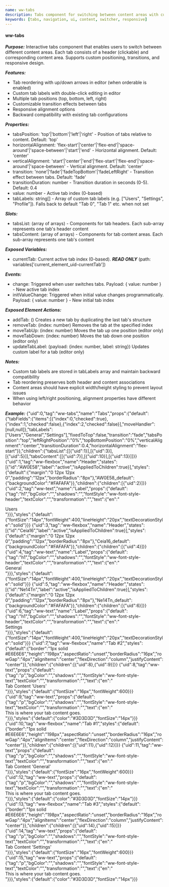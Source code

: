 ```yaml
---
name: ww-tabs
description: Tabs component for switching between content areas with customizable positions, alignments, and transitions.
keywords: [tabs, navigation, ui, content, switcher, responsive]
---
```


#### ww-tabs

***Purpose:***
Interactive tabs component that enables users to switch between different content areas. Each tab consists of a header (clickable) and corresponding content area. Supports custom positioning, transitions, and responsive design.

***Features:***
- Tab reordering with up/down arrows in editor (when orderable is enabled)
- Custom tab labels with double-click editing in editor
- Multiple tab positions (top, bottom, left, right)
- Customizable transition effects between tabs
- Responsive alignment options
- Backward compatibility with existing tab configurations

***Properties:***
- tabsPosition: 'top'|'bottom'|'left'|'right' - Position of tabs relative to content. Default: 'top'
- horizontalAlignment: 'flex-start'|'center'|'flex-end'|'space-around'|'space-between'|'start'|'end' - Horizontal alignment. Default: 'center'
- verticalAlignment: 'start'|'center'|'end'|'flex-start'|'flex-end'|'space-around'|'space-between' - Vertical alignment. Default: 'center'
- transition: 'none'|'fade'|'fadeTopBottom'|'fadeLeftRight' - Transition effect between tabs. Default: 'fade'
- transitionDuration: number - Transition duration in seconds (0-5). Default: 0.4
- value: number - Active tab index (0-based)
- tabLabels: string[] - Array of custom tab labels (e.g. ["Users", "Settings", "Profile"]). Falls back to default "Tab 0", "Tab 1" etc. when not set

***Slots:***
- tabsList: (array of arrays) - Components for tab headers. Each sub-array represents one tab's header content
- tabsContent: (array of arrays) - Components for tab content areas. Each sub-array represents one tab's content

***Exposed Variables:***
- currentTab: Current active tab index (0-based). ***READ ONLY*** (path: variables['current_element_uid-currentTab'])

***Events:***
- change: Triggered when user switches tabs. Payload: { value: number } - New active tab index
- initValueChange: Triggered when initial value changes programmatically. Payload: { value: number } - New initial tab index

***Exposed Element Actions:***
- addTab: () Creates a new tab by duplicating the last tab's structure
- removeTab: (index: number) Removes the tab at the specified index
- moveTabUp: (index: number) Moves the tab up one position (editor only)
- moveTabDown: (index: number) Moves the tab down one position (editor only)
- updateTabLabel: (payload: {index: number, label: string}) Updates custom label for a tab (editor only)

***Notes:***
- Custom tab labels are stored in tabLabels array and maintain backward compatibility
- Tab reordering preserves both header and content associations
- Content areas should have explicit width/height styling to prevent layout issues
- When using left/right positioning, alignment properties have different behavior

***Example:***
<elements>
{"uid":0,"tag":"ww-tabs","name":"Tabs","props":{"default":{"tabFields":{"items":[{"index":0,"checked":true},{"index":1,"checked":false},{"index":2,"checked":false}],"moveHandler":[null,null]},"tabLabels":["Users","General","Settings"],"fixedToTop":false,"transition":"fade","tabsPosition":"top","leftRightPosition":"0%","topBottomPosition":"0%","verticalAlignment":"center","transitionDuration":0.4,"horizontalAlignment":"flex-start"}},"children":{"tabsList":[[{"uid":1}],[{"uid":3}],[{"uid":5}]],"tabsContent":[[{"uid":7}],[{"uid":10}],[{"uid":13}]]}}
{"uid":1,"tag":"ww-flexbox","name":"Header","states":[{"id":"AW0E58","label":"active","isAppliedToChildren":true}],"styles":{"default":{"margin":"0 12px 12px 0","padding":"12px","borderRadius":"8px"},"AW0E58_default":{"backgroundColor":"#FAFAFA"}},"children":{"children":[{"uid":2}]}}
{"uid":2,"tag":"ww-text","name":"Label","props":{"default":{"tag":"h1","bgColor":"","shadows":"","fontStyle":"ww-font-style-header","textColor":"","transformation":"","text":{"en":"<div>Users</div>"}}},"styles":{"default":{"fontSize":"14px","fontWeight":400,"lineHeight":"20px","textDecorationStyle":"solid"}}}
{"uid":3,"tag":"ww-flexbox","name":"Header","states":[{"id":"Ceia16","label":"active","isAppliedToChildren":true}],"styles":{"default":{"margin":"0 12px 12px 0","padding":"12px","borderRadius":"8px"},"Ceia16_default":{"backgroundColor":"#FAFAFA"}},"children":{"children":[{"uid":4}]}}
{"uid":4,"tag":"ww-text","name":"Label","props":{"default":{"tag":"h1","bgColor":"","shadows":"","fontStyle":"ww-font-style-header","textColor":"","transformation":"","text":{"en":"<div>General</div>"}}},"styles":{"default":{"fontSize":"14px","fontWeight":400,"lineHeight":"20px","textDecorationStyle":"solid"}}}
{"uid":5,"tag":"ww-flexbox","name":"Header","states":[{"id":"Ne14Tn","label":"active","isAppliedToChildren":true}],"styles":{"default":{"margin":"0 12px 12px 0","padding":"12px","borderRadius":"8px"},"Ne14Tn_default":{"backgroundColor":"#FAFAFA"}},"children":{"children":[{"uid":6}]}}
{"uid":6,"tag":"ww-text","name":"Label","props":{"default":{"tag":"h1","bgColor":"","shadows":"","fontStyle":"ww-font-style-header","textColor":"","transformation":"","text":{"en":"<div>Settings</div>"}}},"styles":{"default":{"fontSize":"14px","fontWeight":400,"lineHeight":"20px","textDecorationStyle":"solid"}}}
{"uid":7,"tag":"ww-flexbox","name":"Tab #2","styles":{"default":{"border":"1px solid #E6E6E6","height":"198px","aspectRatio":"unset","borderRadius":"16px","rowGap":"4px","alignItems":"center","flexDirection":"column","justifyContent":"center"}},"children":{"children":[{"uid":8},{"uid":9}]}}
{"uid":8,"tag":"ww-text","props":{"default":{"tag":"p","bgColor":"","shadows":"","fontStyle":"ww-font-style-text","textColor":"","transformation":"","text":{"en":"<div>Tab Content 'Users'</div>"}}},"styles":{"default":{"fontSize":"16px","fontWeight":600}}}
{"uid":9,"tag":"ww-text","props":{"default":{"tag":"p","bgColor":"","shadows":"","fontStyle":"ww-font-style-text","textColor":"","transformation":"","text":{"en":"<div>This is where your tab content goes.</div>"}}},"styles":{"default":{"color":"#3D3D3D","fontSize":"14px"}}}
{"uid":10,"tag":"ww-flexbox","name":"Tab #1","styles":{"default":{"border":"1px solid #E6E6E6","height":"198px","aspectRatio":"unset","borderRadius":"16px","rowGap":"4px","alignItems":"center","flexDirection":"column","justifyContent":"center"}},"children":{"children":[{"uid":11},{"uid":12}]}}
{"uid":11,"tag":"ww-text","props":{"default":{"tag":"p","bgColor":"","shadows":"","fontStyle":"ww-font-style-text","textColor":"","transformation":"","text":{"en":"<div>Tab Content 'General'</div>"}}},"styles":{"default":{"fontSize":"16px","fontWeight":600}}}
{"uid":12,"tag":"ww-text","props":{"default":{"tag":"p","bgColor":"","shadows":"","fontStyle":"ww-font-style-text","textColor":"","transformation":"","text":{"en":"<div>This is where your tab content goes.</div>"}}},"styles":{"default":{"color":"#3D3D3D","fontSize":"14px"}}}
{"uid":13,"tag":"ww-flexbox","name":"Tab #3","styles":{"default":{"border":"1px solid #E6E6E6","height":"198px","aspectRatio":"unset","borderRadius":"16px","rowGap":"4px","alignItems":"center","flexDirection":"column","justifyContent":"center"}},"children":{"children":[{"uid":14},{"uid":15}]}}
{"uid":14,"tag":"ww-text","props":{"default":{"tag":"p","bgColor":"","shadows":"","fontStyle":"ww-font-style-text","textColor":"","transformation":"","text":{"en":"<div>Tab Content 'Settings'</div>"}}},"styles":{"default":{"fontSize":"16px","fontWeight":600}}}
{"uid":15,"tag":"ww-text","props":{"default":{"tag":"p","bgColor":"","shadows":"","fontStyle":"ww-font-style-text","textColor":"","transformation":"","text":{"en":"<div>This is where your tab content goes.</div>"}}},"styles":{"default":{"color":"#3D3D3D","fontSize":"14px"}}}
</elements>

